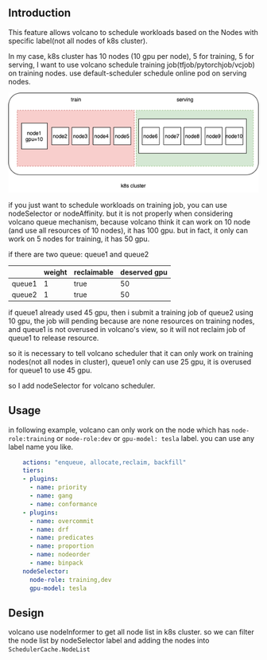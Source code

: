 ## Introduction

This feature allows volcano to schedule workloads based on the Nodes with specific label(not all nodes of k8s cluster). 

In my case, k8s cluster has 10 nodes (10 gpu per node), 5 for training, 5 for serving, I want to use volcano schedule training job(tfjob/pytorchjob/vcjob) on training nodes. use default-scheduler schedule online pod on serving nodes. 

![](./images/node-selector.png)

if you just want to schedule workloads on training job, you can use nodeSelector or nodeAffinity. but it is not properly when considering volcano queue mechanism, because volcano think it can work on 10 node (and use all resources of 10 nodes), it has 100 gpu. but in fact, it only can work on 5 nodes for training, it has 50 gpu. 

if there are two queue: queue1 and queue2

||weight|reclaimable|deserved gpu|
|---|---|---|---|
|queue1|1|true|50|
|queue2|1|true|50|

if queue1 already used 45 gpu, then i submit a training job of queue2 using 10 gpu, the job will pending because are none resources on training nodes, and queue1 is not overused in volcano's view, so it will not reclaim job of queue1 to release resource.   

so it is necessary to tell volcano scheduler that it can only work on training nodes(not all nodes in cluster), queue1 only can use 25 gpu, it is overused for queue1 to use 45 gpu.

so I add nodeSelector for volcano scheduler.

## Usage

in following example, volcano can only work on the node which has `node-role:training` or `node-role:dev` or `gpu-model: tesla` label. you can use any label name you like.

```yaml
    actions: "enqueue, allocate,reclaim, backfill"
    tiers:
    - plugins:
      - name: priority
      - name: gang
      - name: conformance
    - plugins:
      - name: overcommit
      - name: drf
      - name: predicates
      - name: proportion
      - name: nodeorder
      - name: binpack
    nodeSelector:
      node-role: training,dev
      gpu-model: tesla
```

## Design

volcano use nodeInformer to get all node list in k8s cluster. so we can filter the node list by nodeSelector label and adding the nodes into `SchedulerCache.NodeList`

